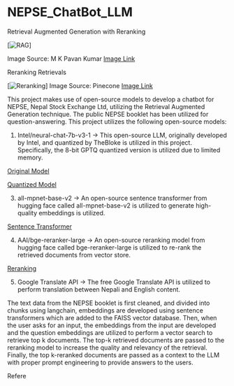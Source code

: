 # NEPSE_ChatBot_LLM

Retrieval Augmented Generation with Reranking

[![RAG](https://miro.medium.com/v2/resize:fit:828/format:webp/1*JJVnbQkUByd_NXXg8AD46w.png)]

Image Source: M K Pavan Kumar [Image Link](https://medium.com/@manthapavankumar11/advanced-retrieval-augmented-generation-how-reranking-can-change-the-game-d06e12b77074)

Reranking Retrievals

[![Reranking](https://cdn.sanity.io/images/vr8gru94/production/906c3c0f8fe637840f134dbf966839ef89ac7242-3443x1641.png)]
Image Source: Pinecone [Image Link](https://www.pinecone.io/learn/series/rag/rerankers/)

This project makes use of open-source models to develop a chatbot for NEPSE, Nepal Stock Exchange Ltd, utilizing the Retrieval Augmented Generation technique. The public NEPSE booklet has been utilized for question-answering. This project utilizes the following open-source models:

1. Intel/neural-chat-7b-v3-1 -> This open-source LLM, originally developed by Intel, and quantized by TheBloke is utilized in this project. Specifically, the 8-bit GPTQ quantized version is utilized due to limited memory.
   
[Original Model](https://huggingface.co/Intel/neural-chat-7b-v3-1)

[Quantized Model](https://huggingface.co/TheBloke/neural-chat-7B-v3-1-GPTQ)

 
3. all-mpnet-base-v2 -> An open-source sentence transformer from hugging face called all-mpnet-base-v2 is utilized to generate high-quality embeddings is utilized.

[Sentence Transformer](https://huggingface.co/sentence-transformers/all-mpnet-base-v2)
   
4. AAI/bge-reranker-large -> An open-source reranking model from hugging face called bge-reranker-large is utilized to re-rank the retrieved documents from vector store.

[Reranking](https://huggingface.co/BAAI/bge-reranker-large)

5. Google Translate API -> The free Google Translate API is utilized to perform translation between Nepali and English content.

The text data from the NEPSE booklet is first cleaned, and divided into chunks using langchain, embeddings are developed using sentence transformers which are added to the FAISS vector database. Then, when the user asks for an input, the embeddings from the input are developed and the question embeddings are utilized to perform a vector search to retrieve top k documents. The top-k retrieved documents are passed to the reranking model to increase the quality and relevancy of the retrieval. Finally, the top k-reranked documents are passed as a context to the LLM with proper prompt engineering to provide answers to the users. 


Refere

